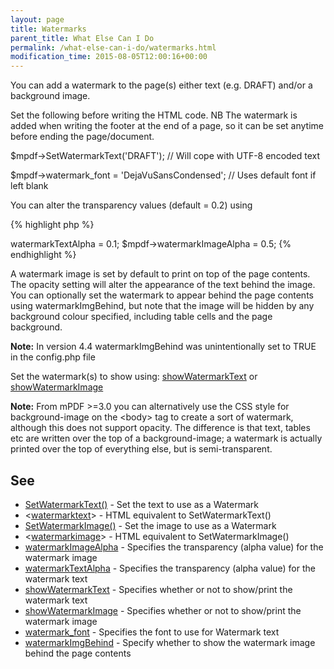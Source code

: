 ```yaml
---
layout: page
title: Watermarks
parent_title: What Else Can I Do
permalink: /what-else-can-i-do/watermarks.html
modification_time: 2015-08-05T12:00:16+00:00
---
```




<p>You can add a watermark to the page(s) either text (e.g. DRAFT) and/or a background image.</p>
<p>Set the following before writing the HTML code. NB The watermark is added when writing the footer at the end of a page, so it can be set anytime before ending the page/document.</p>
<p>$mpdf-&gt;SetWatermarkText('DRAFT'); // Will cope with UTF-8 encoded text</p>
<p>$mpdf-&gt;watermark_font = 'DejaVuSansCondensed';&nbsp;// Uses default font if left blank</p>
<p>You can alter the transparency values (default = 0.2) using</p>

{% highlight php %}
<?php

$mpdf->watermarkTextAlpha = 0.1;

$mpdf->watermarkImageAlpha = 0.5;
{% endhighlight %}

<p>A watermark image is set by default to print on top of the page contents. The opacity setting will alter the appearance of the text behind the image. You can optionally set the watermark to appear behind the page contents using <span class="parameter">watermarkImgBehind</span>, but note that the image will be hidden by any background colour specified, including table cells and the page background.</p>

<div class="alert alert-info" role="alert"><strong>Note:</strong> In version 4.4 <span class="parameter">watermarkImgBehind</span> was unintentionally set to <span class="smallblock">TRUE</span> in the <span class="filename">config.php</span> file</div>
<p>Set the watermark(s) to show using: <a href="{{ "/reference/mpdf-variables/showwatermarktext.html" | prepend: site.baseurl }}">showWatermarkText</a> or <a href="{{ "/reference/mpdf-variables/showwatermarktext.html" | prepend: site.baseurl }}">showWatermarkImage</a></p>

<div class="alert alert-info" role="alert"><strong>Note:</strong> From mPDF &gt;=3.0 you can alternatively use the CSS style for background-image on the &lt;body&gt; tag to create a sort of watermark, although this does not support opacity. The difference is that text, tables etc are written over the top of a background-image; a watermark is actually printed over the top of everything else, but is semi-transparent.</div>
<h2>See</h2>
<ul>
<li class="manual_boxlist"><a href="{{ "/reference/mpdf-functions/setwatermarktext.html" | prepend: site.baseurl }}">SetWatermarkText()</a> - Set the text to use as a Watermark</li>
<li class="manual_boxlist">&lt;<a href="{{ "/reference/html-control-tags/watermarktext.html" | prepend: site.baseurl }}">watermarktext</a>&gt; - HTML equivalent to SetWatermarkText()</li>
<li class="manual_boxlist"><a href="{{ "/reference/mpdf-functions/setwatermarkimage.html" | prepend: site.baseurl }}">SetWatermarkImage()</a> - Set the image to use as a Watermark</li>
<li class="manual_boxlist">&lt;<a href="{{ "/reference/html-control-tags/watermarkimage.html" | prepend: site.baseurl }}">watermarkimage</a>&gt; - HTML equivalent to SetWatermarkImage()</li>
<li class="manual_boxlist"><a href="{{ "/reference/mpdf-variables/watermarkimagealpha.html" | prepend: site.baseurl }}">watermarkImageAlpha</a> - Specifies the transparency (alpha value) for the watermark image</li>
<li class="manual_boxlist"><a href="{{ "/reference/mpdf-variables/watermarktextalpha.html" | prepend: site.baseurl }}">watermarkTextAlpha</a> - Specifies the transparency (alpha value) for the watermark text</li>
<li class="manual_boxlist"><a href="{{ "/reference/mpdf-variables/showwatermarktext.html" | prepend: site.baseurl }}">showWatermarkText</a> - Specifies whether or not to show/print the watermark text

</li>
<li class="manual_boxlist"><a href="{{ "/reference/mpdf-variables/showwatermarktext.html" | prepend: site.baseurl }}">showWatermarkImage</a> - Specifies whether or not to show/print the watermark image</li>
<li class="manual_boxlist"><a href="{{ "/reference/mpdf-variables/watermark-font.html" | prepend: site.baseurl }}">watermark_font</a> - Specifies the font to use for Watermark text</li>
<li class="manual_boxlist"><a href="{{ "/reference/mpdf-variables/watermarkimgbehind.html" | prepend: site.baseurl }}">watermarkImgBehind</a> - Specify whether to show the watermark image behind the page contents</li>
</ul>
<p>&nbsp;</p>
